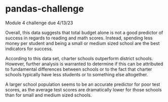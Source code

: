 # pandas-challenge
Module 4 challenge due 4/13/23


Overall, this data suggests that total budget alone is not a good predictor of success in regards to reading and math scores. Instead, spending less money per student and being a small or medium sized school are the best indicators for success.

According to this data set, charter schools outperform district schools. However, further analysis is warranted to determine if this can be attributed to fundamental differences between schools or to the fact that charter schools typically have less students or to something else altogether.

A larger school population seems to be an accurate predictor for poor test scores, as the average test scores are dramatically lower for those schools than for small and medium sized schools.



